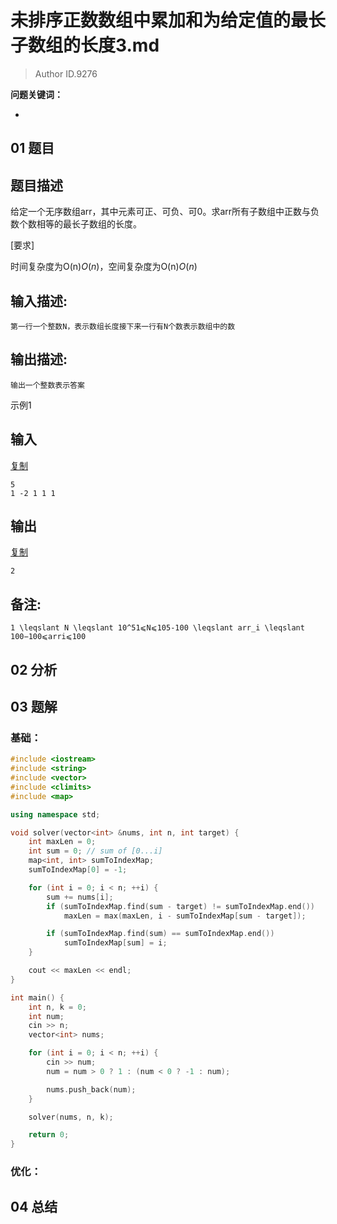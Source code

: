 # 未排序正数数组中累加和为给定值的最长子数组的长度3.md
> Author ID.9276 

**问题关键词：**

- 

## 01 题目

## 题目描述

给定一个无序数组arr，其中元素可正、可负、可0。求arr所有子数组中正数与负数个数相等的最长子数组的长度。

[要求]

时间复杂度为O(n)*O*(*n*)，空间复杂度为O(n)*O*(*n*)

## 输入描述:

```
第一行一个整数N，表示数组长度接下来一行有N个数表示数组中的数
```

## 输出描述:

```
输出一个整数表示答案
```

示例1

## 输入

[复制](javascript:void(0);)

```
5
1 -2 1 1 1
```

## 输出

[复制](javascript:void(0);)

```
2
```

## 备注:

```
1 \leqslant N \leqslant 10^51⩽N⩽105-100 \leqslant arr_i \leqslant 100−100⩽arri⩽100
```

## 02 分析



## 03 题解

### 基础：

```c++
#include <iostream>
#include <string>
#include <vector>
#include <climits>
#include <map>

using namespace std;

void solver(vector<int> &nums, int n, int target) {
    int maxLen = 0;
    int sum = 0; // sum of [0...i]
    map<int, int> sumToIndexMap;
    sumToIndexMap[0] = -1;

    for (int i = 0; i < n; ++i) {
        sum += nums[i];
        if (sumToIndexMap.find(sum - target) != sumToIndexMap.end())
            maxLen = max(maxLen, i - sumToIndexMap[sum - target]);

        if (sumToIndexMap.find(sum) == sumToIndexMap.end())
            sumToIndexMap[sum] = i;
    }

    cout << maxLen << endl;
}

int main() {
    int n, k = 0;
    int num;
    cin >> n;
    vector<int> nums;

    for (int i = 0; i < n; ++i) {
        cin >> num;
        num = num > 0 ? 1 : (num < 0 ? -1 : num);

        nums.push_back(num);
    }

    solver(nums, n, k);

    return 0;
}
```



### 优化：



## 04 总结

